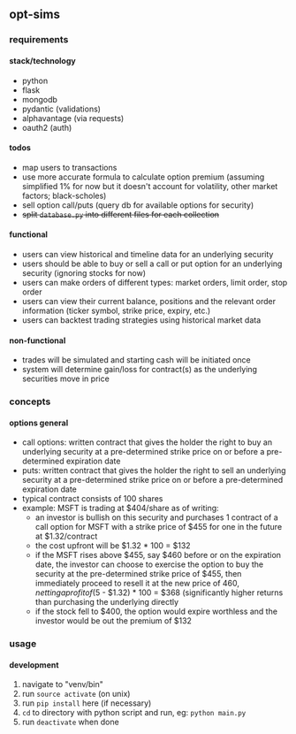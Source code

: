 
## opt-sims

### requirements
#### stack/technology
- python
- flask
- mongodb
- pydantic (validations)
- alphavantage (via requests)
- oauth2 (auth)

#### todos
- map users to transactions
- use more accurate formula to calculate option premium (assuming simplified 1% for now but it doesn't account for volatility, other market factors; black-scholes)
- sell option call/puts (query db for available options for security) 
- ~~split `database.py` into different files for each collection~~

#### functional
- users can view historical and timeline data for an underlying security
- users should be able to buy or sell a call or put option for an underlying security (ignoring stocks for now)
- users can make orders of different types: market orders, limit order, stop order
- users can view their current balance, positions and the relevant order information (ticker symbol, strike price, expiry, etc.)
- users can backtest trading strategies using historical market data

#### non-functional
- trades will be simulated and starting cash will be initiated once
- system will determine gain/loss for contract(s) as the underlying securities move in price

### concepts
#### options general
- call options: written contract that gives the holder the right to buy an underlying security at a pre-determined strike price on or before a pre-determined expiration date
- puts: written contract that gives the holder the right to sell an underlying security at a pre-determined strike price on or before a pre-determined expiration date
- typical contract consists of 100 shares
- example: MSFT is trading at $404/share as of writing:
    - an investor is bullish on this security and purchases 1 contract of a call option for MSFT with a strike price of $455 for one in the future at $1.32/contract
    - the cost upfront will be $1.32 * 100 = $132
    - if the MSFT rises above $455, say $460 before or on the expiration date, the investor can choose to exercise the option to buy the security at the pre-determined strike price of $455, then immediately proceed to resell it at the new price of $460, netting a profit of ($5 - $1.32) * 100 = $368 (significantly higher returns than purchasing the underlying directly
    - if the stock fell to $400, the option would expire worthless and the investor would be out the premium of $132

### usage
#### development
1. navigate to "venv/bin"
2. run `source activate` (on unix)
3. run `pip install` here (if necessary)
4. `cd` to directory with python script and run, eg: `python main.py`
6. run `deactivate` when done